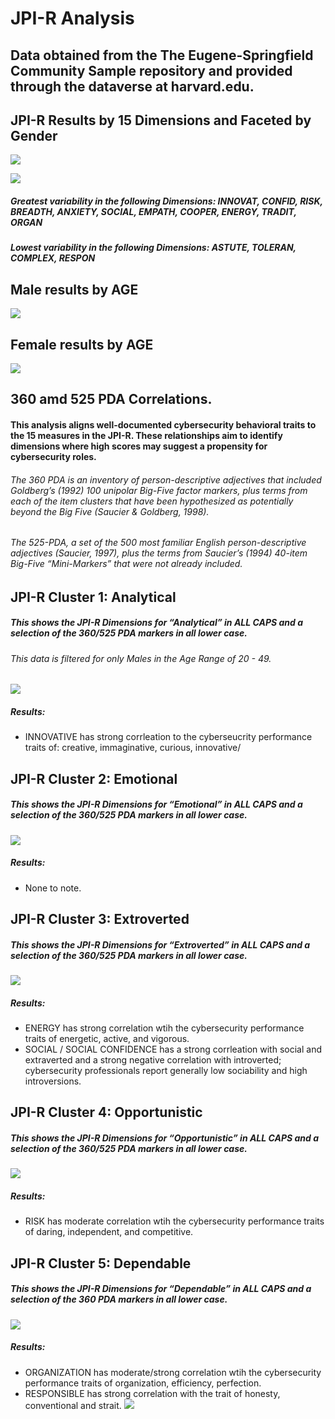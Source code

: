 JPI-R Analysis
================

## Data obtained from the **The Eugene-Springfield Community Sample** repository and provided through the **dataverse** at harvard.edu.

## JPI-R Results by 15 Dimensions and Faceted by Gender

![](JPIR_Analysis_files/figure-gfm/unnamed-chunk-1-1.png)<!-- -->

![](JPIR_Analysis_files/figure-gfm/unnamed-chunk-2-1.png)<!-- -->

##### Greatest variability in the following Dimensions: INNOVAT, CONFID, RISK, BREADTH, ANXIETY, SOCIAL, EMPATH, COOPER, ENERGY, TRADIT, ORGAN

##### Lowest variability in the following Dimensions: ASTUTE, TOLERAN, COMPLEX, RESPON

## Male results by AGE

![](JPIR_Analysis_files/figure-gfm/unnamed-chunk-3-1.png)<!-- -->

## Female results by AGE

![](JPIR_Analysis_files/figure-gfm/unnamed-chunk-4-1.png)<!-- -->

## 360 amd 525 PDA Correlations.

#### This analysis aligns well-documented cybersecurity behavioral traits to the 15 measures in the JPI-R. These relationships aim to identify dimensions where high scores may suggest a propensity for cybersecurity roles.

###### The 360 PDA is an inventory of person-descriptive adjectives that included Goldberg’s (1992) 100 unipolar Big-Five factor markers, plus terms from each of the item clusters that have been hypothesized as potentially beyond the Big Five (Saucier & Goldberg, 1998).

###### The 525-PDA, a set of the 500 most familiar English person-descriptive adjectives (Saucier, 1997), plus the terms from Saucier’s (1994) 40-item Big-Five “Mini-Markers” that were not already included.

## JPI-R Cluster 1: Analytical

##### This shows the JPI-R Dimensions for “Analytical” in ALL CAPS and a selection of the 360/525 PDA markers in all lower case.

###### This data is filtered for only Males in the Age Range of 20 - 49.

![](JPIR_Analysis_files/figure-gfm/unnamed-chunk-5-1.png)<!-- -->

##### Results:

  - INNOVATIVE has strong corrleation to the cyberseucrity performance
    traits of: creative, immaginative, curious, innovative/

## JPI-R Cluster 2: Emotional

##### This shows the JPI-R Dimensions for “Emotional” in ALL CAPS and a selection of the 360/525 PDA markers in all lower case.

![](JPIR_Analysis_files/figure-gfm/unnamed-chunk-6-1.png)<!-- -->

##### Results:

  - None to note.

## JPI-R Cluster 3: Extroverted

##### This shows the JPI-R Dimensions for “Extroverted” in ALL CAPS and a selection of the 360/525 PDA markers in all lower case.

![](JPIR_Analysis_files/figure-gfm/unnamed-chunk-7-1.png)<!-- -->

##### Results:

  - ENERGY has strong correlation wtih the cybersecurity performance
    traits of energetic, active, and vigorous.
  - SOCIAL / SOCIAL CONFIDENCE has a strong corrleation with social and
    extraverted and a strong negative correlation with introverted;
    cybersecurity professionals report generally low sociability and
    high introversions.

## JPI-R Cluster 4: Opportunistic

##### This shows the JPI-R Dimensions for “Opportunistic” in ALL CAPS and a selection of the 360/525 PDA markers in all lower case.

![](JPIR_Analysis_files/figure-gfm/unnamed-chunk-8-1.png)<!-- -->

##### Results:

  - RISK has moderate correlation wtih the cybersecurity performance
    traits of daring, independent, and competitive.

## JPI-R Cluster 5: Dependable

##### This shows the JPI-R Dimensions for “Dependable” in ALL CAPS and a selection of the 360 PDA markers in all lower case.

![](JPIR_Analysis_files/figure-gfm/unnamed-chunk-9-1.png)<!-- -->

##### Results:

  - ORGANIZATION has moderate/strong correlation wtih the cybersecurity
    performance traits of organization, efficiency, perfection.
  - RESPONSIBLE has strong correlation with the trait of honesty,
    conventional and strait.
![](JPIR_Analysis_files/figure-gfm/unnamed-chunk-5-1.png)<!-- -->
